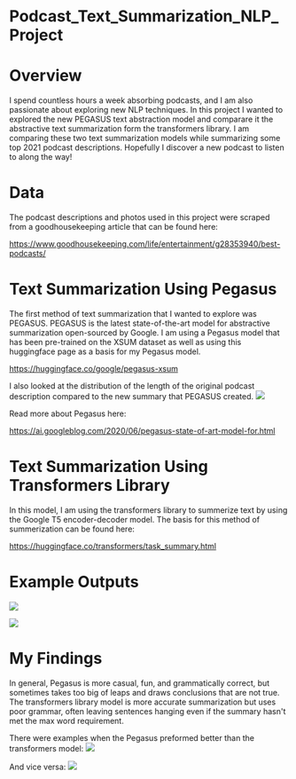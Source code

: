# Podcast_Text_Summarization_NLP_Project

# Overview
I spend countless hours a week absorbing podcasts, and I am also passionate about exploring new NLP techniques. In this project I wanted to explored the new PEGASUS text abstraction model and comparare it the abstractive text summarization form the transformers library. I am comparing these two text summarization models while summarizing some top 2021 podcast descriptions. Hopefully I discover a new podcast to listen to along the way!

# Data
The podcast descriptions and photos used in this project were scraped from a goodhousekeeping article that can be found here:

https://www.goodhousekeeping.com/life/entertainment/g28353940/best-podcasts/

# Text Summarization Using Pegasus
The first method of text summarization that I wanted to explore was PEGASUS. PEGASUS is the latest state-of-the-art model for abstractive summarization open-sourced by Google. I am using a Pegasus model that has been pre-trained on the XSUM dataset as well as using this huggingface page as a basis for my Pegasus model.

https://huggingface.co/google/pegasus-xsum

I also looked at the distribution of the length of the original podcast description compared to the new summary that PEGASUS created.
![](https://github.com/savyrosea/Podcast_Text_Summarization_NLP_Project/blob/main/images/InputOutputDistribution.PNG)

Read more about Pegasus here: 

https://ai.googleblog.com/2020/06/pegasus-state-of-art-model-for.html


# Text Summarization Using Transformers Library
In this model, I am using the transformers library to summerize text by using the Google T5 encoder-decoder model. 
The basis for this method of summerization can be found here:

https://huggingface.co/transformers/task_summary.html

# Example Outputs
![](https://github.com/savyrosea/Podcast_Text_Summarization_NLP_Project/blob/main/images/99Invisible.PNG)

![](https://github.com/savyrosea/Podcast_Text_Summarization_NLP_Project/blob/main/images/EarHustle.PNG)

# My Findings
In general, Pegasus is more casual, fun, and grammatically correct, but sometimes takes too big of leaps and draws conclusions that are not true. 
The transformers library model is more accurate summarization but uses poor grammar, often leaving sentences hanging even if the summary hasn't met the max word requirement.

There were examples when the Pegasus preformed better than the transformers model:
![](https://github.com/savyrosea/Podcast_Text_Summarization_NLP_Project/blob/main/images/RadioCherryBombe.PNG)

And vice versa:
![](https://github.com/savyrosea/Podcast_Text_Summarization_NLP_Project/blob/main/images/EveryLittleThing.PNG)
